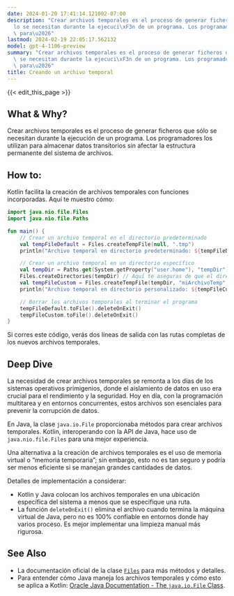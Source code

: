 ```yaml
---
date: 2024-01-20 17:41:14.121002-07:00
description: "Crear archivos temporales es el proceso de generar ficheros que s\xF3\
  lo se necesitan durante la ejecuci\xF3n de un programa. Los programadores los utilizan\
  \ para\u2026"
lastmod: 2024-02-19 22:05:17.562132
model: gpt-4-1106-preview
summary: "Crear archivos temporales es el proceso de generar ficheros que s\xF3lo\
  \ se necesitan durante la ejecuci\xF3n de un programa. Los programadores los utilizan\
  \ para\u2026"
title: Creando un archivo temporal
---
```


{{< edit_this_page >}}

## What & Why?
Crear archivos temporales es el proceso de generar ficheros que sólo se necesitan durante la ejecución de un programa. Los programadores los utilizan para almacenar datos transitorios sin afectar la estructura permanente del sistema de archivos. 

## How to:

Kotlin facilita la creación de archivos temporales con funciones incorporadas. Aquí te muestro cómo:

```kotlin
import java.nio.file.Files
import java.nio.file.Paths

fun main() {
    // Crear un archivo temporal en el directorio predeterminado
    val tempFileDefault = Files.createTempFile(null, ".tmp")
    println("Archivo temporal en directorio predeterminado: ${tempFileDefault.toAbsolutePath()}")

    // Crear un archivo temporal en un directorio específico
    val tempDir = Paths.get(System.getProperty("user.home"), "tempDir")
    Files.createDirectories(tempDir) // Aquí te aseguras de que el directorio exista
    val tempFileCustom = Files.createTempFile(tempDir, "miArchivoTemp", ".tmp")
    println("Archivo temporal en directorio personalizado: ${tempFileCustom.toAbsolutePath()}")

    // Borrar los archivos temporales al terminar el programa
    tempFileDefault.toFile().deleteOnExit()
    tempFileCustom.toFile().deleteOnExit()
}
```

Si corres este código, verás dos líneas de salida con las rutas completas de los nuevos archivos temporales.

## Deep Dive

La necesidad de crear archivos temporales se remonta a los días de los sistemas operativos primigenios, donde el aislamiento de datos en uso era crucial para el rendimiento y la seguridad. Hoy en día, con la programación multitarea y en entornos concurrentes, estos archivos son esenciales para prevenir la corrupción de datos.

En Java, la clase `java.io.File` proporcionaba métodos para crear archivos temporales. Kotlin, interoperando con la API de Java, hace uso de `java.nio.file.Files` para una mejor experiencia.

Una alternativa a la creación de archivos temporales es el uso de memoria virtual o “memoria temporaria”; sin embargo, esto no es tan seguro y podría ser menos eficiente si se manejan grandes cantidades de datos.

Detalles de implementación a considerar:
- Kotlin y Java colocan los archivos temporales en una ubicación específica del sistema a menos que se especifique una ruta.
- La función `deleteOnExit()` elimina el archivo cuando termina la máquina virtual de Java, pero no es 100% confiable en entornos donde hay varios proceso. Es mejor implementar una limpieza manual más rigurosa.

## See Also

- La documentación oficial de la clase [`Files`](https://docs.oracle.com/javase/8/docs/api/java/nio/file/Files.html) para más métodos y detalles.
- Para entender cómo Java maneja los archivos temporales y cómo esto se aplica a Kotlin: [Oracle Java Documentation - The `java.io.File` Class](https://docs.oracle.com/javase/7/docs/api/java/io/File.html#createTempFile(java.lang.String,%20java.lang.String)).
